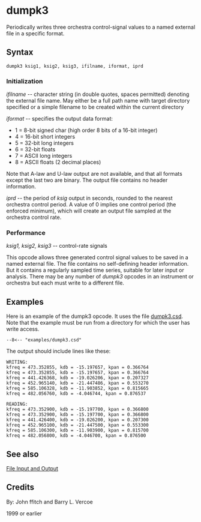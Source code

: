 <!--
id:dumpk3
category:Signal I/O:File I/O
-->
# dumpk3
Periodically writes three orchestra control-signal values to a named external file in a specific format.

## Syntax
``` csound-orc
dumpk3 ksig1, ksig2, ksig3, ifilname, iformat, iprd
```

### Initialization

_ifilname_ -- character string (in double quotes, spaces permitted) denoting the external file name. May either be a full path name with target directory specified or a simple filename to be created within the current directory

_iformat_ -- specifies the output data format:

*  1 = 8-bit signed char (high order 8 bits of a 16-bit integer)
*  4 = 16-bit short integers
*  5 = 32-bit long integers
*  6 = 32-bit floats
*  7 = ASCII long integers
*  8 = ASCII floats (2 decimal places)

Note that A-law and U-law output are not available, and that all formats except the last two are binary. The output file contains no header information.

_iprd_ -- the period of _ksig_ output in seconds, rounded to the nearest orchestra control period. A value of 0 implies one control period (the enforced minimum), which will create an output file sampled at the orchestra control rate.

### Performance

_ksig1, ksig2, ksig3_ -- control-rate signals

This opcode allows three generated control signal values to be saved in a named external file. The file contains no self-defining header information. But it contains a regularly sampled time series, suitable for later input or analysis. There may be any number of _dumpk3_ opcodes in an instrument or orchestra but each must write to a different file.

## Examples

Here is an example of the dumpk3 opcode. It uses the file [dumpk3.csd](../../examples/dumpk3.csd). Note that the example must be run from a directory for which the
user has write access.

``` csound-csd title="Example of the dumpk3 opcode." linenums="1"
--8<-- "examples/dumpk3.csd"
```

The output should include lines like these:

```
WRITING:
kfreq = 473.352855, kdb = -15.197657, kpan = 0.366764
kfreq = 473.352855, kdb = -15.197657, kpan = 0.366764
kfreq = 441.426368, kdb = -19.026206, kpan = 0.207327
kfreq = 452.965140, kdb = -21.447486, kpan = 0.553270
kfreq = 585.106328, kdb = -11.903852, kpan = 0.815665
kfreq = 482.056760, kdb = -4.046744, kpan = 0.876537

READING:
kfreq = 473.352900, kdb = -15.197700, kpan = 0.366800
kfreq = 473.352900, kdb = -15.197700, kpan = 0.366800
kfreq = 441.426400, kdb = -19.026200, kpan = 0.207300
kfreq = 452.965100, kdb = -21.447500, kpan = 0.553300
kfreq = 585.106300, kdb = -11.903900, kpan = 0.815700
kfreq = 482.056800, kdb = -4.046700, kpan = 0.876500
```

## See also

[File Input and Output](../../sigio/fileio)

## Credits

By: John ffitch and Barry L. Vercoe

1999 or earlier
